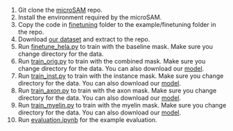 1. Git clone the [microSAM](https://github.com/computational-cell-analytics/micro-sam) repo.
2. Install the environment required by the microSAM.
3. Copy the code in [finetuning](finetuning) folder to the example/finetuning folder in the repo.
4. Download [our dataset](https://drive.google.com/file/d/1Q7S9wW9Ksuf3w7p7_w9St_Xa0pHwjc8S/view?usp=drive_link) and extract to the repo.
5. Run [finetune_hela.py](finetuning/finetune_hela.py) to train with the baseline mask. Make sure you change directory for the data. 
6. Run [train_orig.py](finetuning/train_orig.py) to train with the combined mask. Make sure you change directory for the data. You can also download our [model](https://drive.google.com/file/d/1K0pWnQk7Y4nbx1Bhe4VRClGuzh8XZHY9/view?usp=drive_link).
7. Run [train_inst.py](finetuning/train_inst.py) to train with the instance mask. Make sure you change directory for the data. You can also download our [model](https://drive.google.com/file/d/1hCVCvCNXGxOEg8dkL8jCw-Evz0-06B7C/view?usp=sharing).
8. Run [train_axon.py](finetuning/train_axon.py) to train with the axon mask. Make sure you change directory for the data. You can also download our [model](https://drive.google.com/file/d/1opKTymw-eH8OQdyWw14vboTE5gzsCQND/view?usp=sharing).
9. Run [train_myelin.py](finetuning/train_myelin.py) to train with the myelin mask. Make sure you change directory for the data. You can also download our [model](https://drive.google.com/file/d/1voie-0zM0iHpO3Nb7kHNo9wE1AlW87na/view?usp=sharing).
10. Run [evaluation.ipynb](evaluation.ipynb) for the example evaluation.
